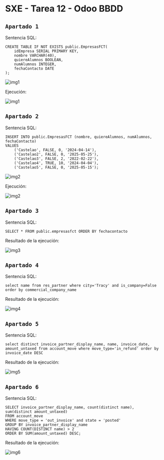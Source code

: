 # SXE - Tarea 12 - Odoo BBDD

## `Apartado 1`

Sentencia SQL:
```
CREATE TABLE IF NOT EXISTS public.EmpresasFCT(
	idEmpresa SERIAL PRIMARY KEY,
	nombre VARCHAR(40),
	quiereAlumnos BOOLEAN,
	numAlumnos INTEGER,
	fechaContacto DATE
);
```

![img1](./assets/1.png)

Ejecución:

![img1](./assets/12.png)

## `Apartado 2`

Sentencia SQL:
```
INSERT INTO public.EmpresasFCT (nombre, quiereAlumnos, numAlumnos, fechaContacto)
VALUES
    ('Castelao', FALSE, 0, '2024-04-14'),
    ('Castelao2', FALSE, 0, '2025-05-25'),
    ('Castelao3', FALSE, 2, '2022-02-22'),
    ('Castelao4', TRUE, 10, '2024-04-04'),
    ('Castelao5', FALSE, 0, '2025-05-15');
```

![img2](./assets/2.png)

Ejecución:

![img2](./assets/21.png)

## `Apartado 3`

Sentencia SQL:
```
SELECT * FROM public.empresasfct ORDER BY fechacontacto 
```

Resultado de la ejecución:

![img3](./assets/3.png)

## `Apartado 4`

Sentencia SQL:
```
select name from res_partner where city='Tracy' and is_company=False order by commercial_company_name
```

Resultado de la ejecución:

![img4](./assets/4.png)

## `Apartado 5`

Sentencia SQL:
```
select distinct invoice_partner_display_name, name, invoice_date, amount_untaxed from account_move where move_type='in_refund' order by invoice_date DESC
```

Resultado de la ejecución:

![img5](./assets/5.png)

## `Apartado 6`

Sentencia SQL:
```
SELECT invoice_partner_display_name, count(distinct name), sum(distinct amount_untaxed) 
FROM account_move
WHERE move_type = 'out_invoice' and state = 'posted'
GROUP BY invoice_partner_display_name
HAVING COUNT(DISTINCT name) > 2
ORDER BY SUM(amount_untaxed) DESC;
```

Resultado de la ejecución:

![img6](./assets/6.png)
